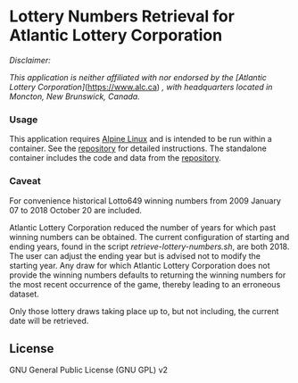 # Lottery Numbers Retrieval for Atlantic Lottery Corporation

*Disclaimer:*

*This application is neither affiliated with nor endorsed by the [Atlantic Lottery Corporation]*(https://www.alc.ca) *, with headquarters located in Moncton, New Brunswick, Canada.*

### Usage

This application requires [Alpine Linux](https://alpinelinux.org) and is intended to be run within a container. See the [repository](https://gitlab.com/gregory/alc-in-a-box) for detailed instructions. The standalone container includes the code and data from the [repository](https://gitlab.com/gregoryhorne/alc).

### Caveat

For convenience historical Lotto649 winning numbers from 2009 January 07 to 2018 October 20 are included.

Atlantic Lottery Corporation reduced the number of years for which past winning numbers can be obtained. The current configuration of starting and ending years, found in the script *retrieve-lottery-numbers.sh*, are both 2018. The user can adjust the ending year but is advised not to modify the starting year. Any draw for which Atlantic Lottery Corporation does not provide the winning numbers defaults to returning the winning numbers for the most recent occurrence of the game, thereby leading to an erroneous dataset.

Only those lottery draws taking place up to, but not including, the current date will be retrieved.

License
----

GNU General Public License (GNU GPL) v2

